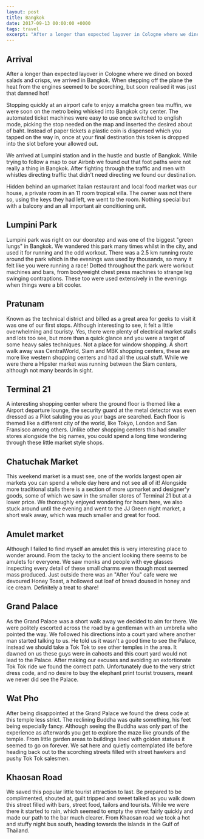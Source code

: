 ```yaml
---
layout: post
title: Bangkok
date: 2017-09-13 00:00:00 +0000
tags: travel
excerpt: "After a longer than expected layover in Cologne where we dined on boxed salads and crisps, we arrived in Bangkok. When stepping off the plane the heat from the engines seemed to be scorching, we soon realised it was just that damned hot!"
---
```


## Arrival

After a longer than expected layover in Cologne where we dined on boxed salads and crisps, we arrived in Bangkok. When stepping off the plane the heat from the engines seemed to be scorching, but soon realised it was just that damned hot!

Stopping quickly at an airport cafe to enjoy a matcha green tea muffin, we were soon on the metro being whisked into Bangkok city center. The automated ticket machines were easy to use once switched to english mode, picking the stop needed on the map and inserted the desired about of baht. Instead of paper tickets a plastic coin is dispensed which you tapped on the way in, once at your final destination this token is dropped into the slot before your allowed out.

We arrived at Lumpini station and in the hustle and bustle of Bangkok. While trying to follow a map to our Airbnb we found out that foot paths were not really a thing in Bangkok. After fighting through the traffic and men with whistles directing traffic that didn't need directing we found our destination.

Hidden behind an upmarket Italian restaurant and local food market was our house, a private room in an 11 room tropical villa. The owner was not there so, using the keys they had left, we went to the room. Nothing special but with a balcony and an all important air conditioning unit.


## Lumpini Park

Lumpini park was right on our doorstep and was one of the biggest "green lungs" in Bangkok. We wandered this park many times whilst in the city, and used it for running and the odd workout. There was a 2.5 km running route around the park which in the evenings was used by thousands, so many it felt like you were running a race! Dotted throughout the park were workout machines and bars, from bodyweight chest press machines to strange leg swinging contraptions. These too were used extensively in the evenings when things were a bit cooler.


## Pratunam

Known as the technical district and billed as a great area for geeks to visit it was one of our first stops. Although interesting to see, it felt a little overwhelming and touristy. Yes, there were plenty of electrical market stalls and lots too see, but more than a quick glance and you were a target of some heavy sales techniques. Not a place for window shopping. A short walk away was CentralWorld, Siam and MBK shopping centers, these are more like western shopping centers and had all the usual stuff. While we were there a Hipster market was running between the Siam centers, although not many beards in sight.


## Terminal 21

A interesting shopping center where the ground floor is themed like a Airport departure lounge, the security guard at the metal detector was even dressed as a Pilot saluting you as your bags are searched. Each floor is themed like a different city of the world, like Tokyo, London and San Fransisco among others. Unlike other shopping centers this had smaller stores alongside the big names, you could spend a long time wondering through these little market style shops.


## Chatuchak Market

This weekend market is a must see, one of the worlds largest open air markets you can spend a whole day here and not see all of it! Alongside more traditional stalls there is a section of more upmarket and designer'y goods, some of which we saw in the smaller stores of Terminal 21 but at a lower price. We thoroughly enjoyed wondering for hours here, we also stuck around until the evening and went to the JJ Green night market, a short walk away, which was much smaller and great for food.


## Amulet market

Although I failed to find myself an amulet this is very interesting place to wonder around. From the tacky to the ancient looking there seems to be amulets for everyone. We saw monks and people with eye glasses inspecting every detail of these small charms even though most seemed mass produced. Just outside there was an "After You" cafe were we devoured Honey Toast, a hollowed out loaf of bread doused in honey and ice cream. Definitely a treat to share!


## Grand Palace

As the Grand Palace was a short walk away we decided to aim for there. We were politely escorted across the road by a gentleman with an umbrella who pointed the way. We followed his directions into a court yard where another man started talking to us. He told us it wasn't a good time to see the Palace, instead we should take a Tok Tok to see other temples in the area. It dawned on us these guys were in cahoots and this court yard would not lead to the Palace. After making our excuses and avoiding an extortionate Tok Tok ride we found the correct path. Unfortunately due to the very strict dress code, and no desire to buy the elephant print tourist trousers, meant we never did see the Palace.


## Wat Pho

After being disappointed at the Grand Palace we found the dress code at this temple less strict. The reclining Buddha was quite something, his feet being especially fancy. Although seeing the Buddha was only part of the experience as afterwards you get to explore the maze like grounds of the temple. From little garden areas to buildings lined with golden statues it seemed to go on forever. We sat here and quietly contemplated life before heading back out to the scorching streets filled with street hawkers and pushy Tok Tok salesmen.


## Khaosan Road

We saved this popular little tourist attraction to last. Be prepared to be complimented, shouted at, guilt tripped and sweet talked as you walk down this street filled with bars, street food, tailors and tourists. While we were there it started to rain, which seemed to empty the street fairly quickly and made our path to the bar much clearer. From Khaosan road we took a hot and stuffy night bus south, heading towards the islands in the Gulf of Thailand.
